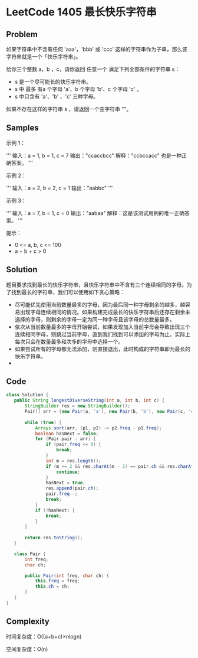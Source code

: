 # LeetCode 1405 最长快乐字符串
## Problem
如果字符串中不含有任何 'aaa'，'bbb' 或 'ccc' 这样的字符串作为子串，那么该字符串就是一个「快乐字符串」。

给你三个整数 a，b ，c，请你返回 任意一个 满足下列全部条件的字符串 s：

- s 是一个尽可能长的快乐字符串。
- s 中 最多 有a 个字母 'a'、b 个字母 'b'、c 个字母 'c' 。
- s 中只含有 'a'、'b' 、'c' 三种字母。

如果不存在这样的字符串 s ，请返回一个空字符串 ""。

## Samples
示例 1：

'''
输入：a = 1, b = 1, c = 7
输出："ccaccbcc"
解释："ccbccacc" 也是一种正确答案。
'''


示例 2：

'''
输入：a = 2, b = 2, c = 1
输出："aabbc"
'''


示例 3：

'''
输入：a = 7, b = 1, c = 0
输出："aabaa"
解释：这是该测试用例的唯一正确答案。
'''


提示：
- 0 <= a, b, c <= 100
- a + b + c > 0

## Solution
题目要求找到最长的快乐字符串，且快乐字符串中不含有三个连续相同的字母。为了找到最长的字符串，我们可以使用如下贪心策略：
- 尽可能优先使用当前数量最多的字母，因为最后同一种字母剩余的越多，越容易出现字母连续相同的情况。如果构建完成最长的快乐字符串后还存在剩余未选择的字母，则剩余的字母一定为同一种字母且该字母的总数量最多。
- 依次从当前数量最多的字母开始尝试，如果发现加入当前字母会导致出现三个连续相同字母，则跳过当前字母，直到我们找到可以添加的字母为止。实际上每次只会在数量最多和次多的字母中选择一个。
- 如果尝试所有的字母都无法添加，则直接退出，此时构成的字符串即为最长的快乐字符串。
- 
 ## Code
 ```java
class Solution {
    public String longestDiverseString(int a, int b, int c) {
        StringBuilder res = new StringBuilder();
        Pair[] arr = {new Pair(a, 'a'), new Pair(b, 'b'), new Pair(c, 'c')};
        
        while (true) {
            Arrays.sort(arr, (p1, p2) -> p2.freq - p1.freq);
            boolean hasNext = false;
            for (Pair pair : arr) {
                if (pair.freq <= 0) {
                    break;
                }
                int m = res.length();
                if (m >= 2 && res.charAt(m - 2) == pair.ch && res.charAt(m - 1) == pair.ch) {
                    continue;
                }
                hasNext = true;
                res.append(pair.ch);
                pair.freq--;
                break;
            }
            if (!hasNext) {
                break;
            }
        }
      
        return res.toString();
    }

    class Pair {
        int freq;
        char ch;

        public Pair(int freq, char ch) {
            this.freq = freq;
            this.ch = ch;
        }
    }
}

```

## Complexity

时间复杂度：O((a+b+c)×nlogn)

空间复杂度：O(n)
